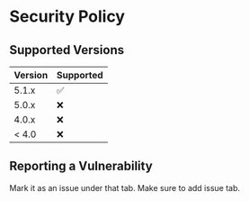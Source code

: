 # Security Policy

## Supported Versions

| Version | Supported          |
| ------- | ------------------ |
| 5.1.x   | :white_check_mark: |
| 5.0.x   | :x:                |
| 4.0.x   | ❌ |
| < 4.0   | :x:                |

## Reporting a Vulnerability

Mark it as an issue under that tab. Make sure to add issue tab.
